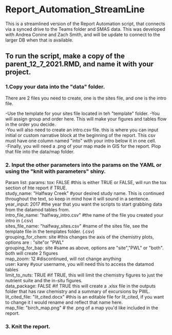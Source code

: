 # Report_Automation_StreamLine
This is a streamlined version of the Report Automation script, that connects via a synced drive to the Teams folder and SMAS data. This was developed with Andrea Conine and Zach Smith, and will be update to connect to the larger DB when that is available.

## To run the script, make a copy of the parent_12_7_2021.RMD, and name it with your project.

### 1.Copy your data into the "data" folder.  

There are 2 files you need to create, one is the sites file, and one is the intro file.

 -Use the template for your sites file located in teh "template" folder. 
 -You will assign group and order here. This will make your figures and tables flow in the order you decide.  
 -You will also need to create an intro.csv file. this is where you can input initial or custom narrative block at the beginning of the report. This csv must have one column named "into" with your intro below it in one cell.  
 -Finally, you will need a .png of your map made in GIS for the report. Plop that file into the data/map folder.   
### 2. Input the other parameters into the params on the YAML or using the "knit with parameters" shiny.

Param list:
params:
    tox: FALSE  #this is either TRUE or FALSE, will run the tox section of hte report if TRUE.  
    study_name: "Halfway Creek" #your desired study name. This is continued throughout the text, so keep in mind how it will sound in a sentence.  
    year_input: 2017 #the year that you want the scripts to start grabbing data from the datamod tables from.  
    intro_file_name: "halfway_intro.csv" #the name of the file you created your intro in (.csv)  
    sites_file_name: "halfway_sites.csv" #name of the sites file, see the template file in the templates folder. (.csv)  
    grouping_for_chem: site #this changes the axis of the chemistry plots, options are : "site"or "PWL"  
    grouping_for_bap: site #same as above, options are "site","PWL" or "both". both will create 2 figures  
    map_zoom: 12 #discontinued, will not change anything  
    user: karey #your username, you will need this to access the datamod tables  
    limit_to_nuts: TRUE #if TRUE, this will limit the chemistry figures to just the nutrient suite and the in-situ figures.  
    data_package: FALSE #if TRUE this will create a .xlsx file in the outputs folder that has raw chemistry and a summary of excursions by PWL.  
    lit_cited_file: "lit_cited.docx" #this is an editable file for lit_cited, if you want to change it I would rename and reflect that name here.  
    map_file: "birch_map.png" # the .png of a map you'd like included in the report.  
     

### 3. Knit the report.

